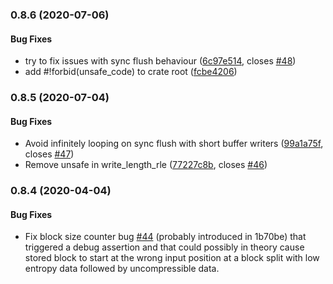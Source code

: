 <a name="0.8.6"></a>
### 0.8.6 (2020-07-06)


#### Bug Fixes

*   try to fix issues with sync flush behaviour ([6c97e514](6c97e514), closes [#48](https://github.com/image-rs/deflate-rs/issues/48))
*   add #!forbid(unsafe_code) to crate root ([fcbe4206](fcbe4206))



<a name="0.8.5"></a>
### 0.8.5 (2020-07-04)


#### Bug Fixes

*   Avoid infinitely looping on sync flush with short buffer writers ([99a1a75f](99a1a75f), closes [#47](https://github.com/image-rs/deflate-rs/issues/47))
*   Remove unsafe in write_length_rle ([77227c8b](77227c8b), closes [#46](https://github.com/image-rs/deflate-rs/issues/46))



<a name="0.8.4"></a>
### 0.8.4 (2020-04-04)


#### Bug Fixes

*   Fix block size counter bug [#44](https://github.com/image-rs/deflate-rs/issues/44) (probably introduced in 1b70be)
that triggered a debug assertion and that could possibly in theory cause stored block to start at the wrong input position at a block split with low entropy data followed by uncompressible data.
